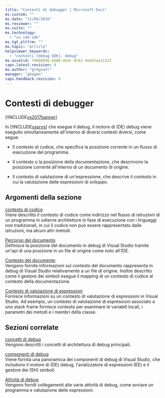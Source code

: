 ```yaml
---
title: "Contesti di debugger | Microsoft Docs"
ms.custom: ""
ms.date: "11/04/2016"
ms.reviewer: ""
ms.suite: ""
ms.technology: 
  - "vs-ide-sdk"
ms.tgt_pltfrm: ""
ms.topic: "article"
helpviewer_keywords: 
  - "contesti [debug SDK], debug"
ms.assetid: 79808036-b680-4e4c-9c61-4ed43aa11323
caps.latest.revision: 9
ms.author: "gregvanl"
manager: "ghogen"
caps.handback.revision: 9
---
```

# Contesti di debugger
[!INCLUDE[vs2017banner](../../code-quality/includes/vs2017banner.md)]

In [!INCLUDE[vsprvs](../../code-quality/includes/vsprvs_md.md)] che esegue il debug, il motore di \(DE\) debug viene eseguito simultaneamente all'interno di diversi contesti diversi, come segue:  
  
-   Il contesto di codice, che specifica la posizione corrente in un flusso di esecuzione del programma.  
  
-   Il contesto o la posizione della documentazione, che descrivono la posizione corrente all'interno di un documento di origine.  
  
-   Il contesto di valutazione di un'espressione, che descrive il contesto in cui la valutazione delle espressioni di sviluppo.  
  
## Argomenti della sezione  
 [contesto di codice](../../extensibility/debugger/code-context.md)  
 Viene descritto il contesto di codice come indirizzo nel flusso di istruzioni di un programma in odierne architetture in fase di esecuzione con i linguaggi non tradizionali, in cui il codice non può essere rappresentato dalle istruzioni, ma alcuni altri metodi.  
  
 [Percorso del documento](../../extensibility/debugger/document-position.md)  
 Definisce la posizione del documento in debug di Visual Studio tramite un'api di una posizione in un file di origine come noto all'IDE.  
  
 [Contesto del documento](../../extensibility/debugger/document-context.md)  
 Vengono fornite informazioni sul contesto del documento rappresenta in debug di Visual Studio relativamente a un file di origine.  Inoltre descritto come il gestore dei simboli esegue il mapping di un contesto di codice al contesto della documentazione.  
  
 [Contesto di valutazione di espressioni](../../extensibility/debugger/expression-evaluation-context.md)  
 Fornisce informazioni su un contesto di valutazione di espressioni in Visual Studio.  Ad esempio, un contesto di valutazione di espressioni associato a uno stack frame fornisce contesto per esaminare le variabili locali, i parametri dei metodi e i membri della classe.  
  
## Sezioni correlate  
 [concetti di debug](../../extensibility/debugger/debugger-concepts.md)  
 Vengono descritti i concetti di architettura di debug principali.  
  
 [componenti di debug](../../extensibility/debugger/debugger-components.md)  
 Viene fornita una panoramica dei componenti di debug di Visual Studio, che includono il motore di \(DE\) debug, l'analizzatore di espressioni \(EE\) e il gestore dei \(SH\) simboli.  
  
 [Attività di debug](../../extensibility/debugger/debugging-tasks.md)  
 Vengono forniti collegamenti alle varie attività di debug, come avviare un programma e valutazione delle espressioni.